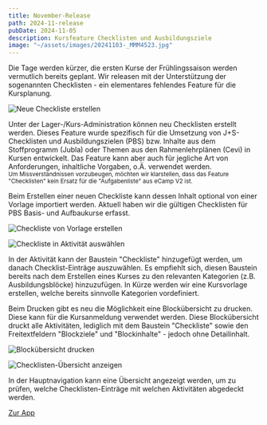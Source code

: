 ```yaml
---
title: November-Release
path: 2024-11-release
pubDate: 2024-11-05
description: Kursfeature Checklisten und Ausbildungsziele
image: "~/assets/images/20241103-_MMM4523.jpg"
---
```


Die Tage werden kürzer, die ersten Kurse der Frühlingssaison werden vermutlich bereits geplant. Wir releasen mit der Unterstützung der sogenannten Checklisten - ein elementares fehlendes Feature für die Kursplanung.

<div class="simple-columns">

![Neue Checkliste erstellen](~/assets/images/2024-11/checklist-create-de.webp)

<div>

Unter der Lager-/Kurs-Administration können neu Checklisten erstellt werden. Dieses Feature wurde spezifisch für die Umsetzung von J+S-Checklisten und Ausbildungszielen (PBS) bzw. Inhalte aus dem Stoffprogramm (Jubla) oder Themen aus den Rahmenlehrplänen (Cevi) in Kursen entwickelt. Das Feature kann aber auch für jegliche Art von Anforderungen, inhaltliche Vorgaben, o.Ä. verwendet werden.
<br />
<small>
Um Missverständnissen vorzubeugen, möchten wir klarstellen, dass das Feature "Checklisten" kein Ersatz für die "Aufgabenliste" aus eCamp V2 ist.
</small>

</div>
</div>
<div class="simple-columns">
<div>

Beim Erstellen einer neuen Checkliste kann dessen Inhalt optional von einer Vorlage importiert werden. Aktuell haben wir die gültigen Checklisten für PBS Basis- und Aufbaukurse erfasst.

</div>

![Checkliste von Vorlage erstellen](~/assets/images/2024-11/checklist-template-de.webp)

</div>
<div class="simple-columns">

![Checkliste in Aktivität auswählen](~/assets/images/2024-11/checklist-activity-de.webp)

<div>

In der Aktivität kann der Baustein "Checkliste" hinzugefügt werden, um danach Checklist-Einträge auszuwählen. Es empfiehlt sich, diesen Baustein bereits nach dem Erstellen eines Kurses zu den relevanten Kategorien (z.B. Ausbildungsblöcke) hinzuzufügen. In Kürze werden wir eine Kursvorlage erstellen, welche bereits sinnvolle Kategorien vordefiniert.

</div>
</div>

<div class="simple-columns">
<div>

Beim Drucken gibt es neu die Möglichkeit eine Blockübersicht zu drucken. Diese kann für die Kursanmeldung verwendet werden. Diese Blockübersicht druckt alle Aktivitäten, lediglich mit dem Baustein "Checkliste" sowie den Freitextfeldern "Blockziele" und "Blockinhalte" - jedoch ohne Detailinhalt.

</div>

![Blockübersicht drucken](~/assets/images/2024-11/checklist-print-de.webp)

</div>

<div class="simple-columns">

![Checklisten-Übersicht anzeigen](~/assets/images/2024-11/checklist-overview-de.webp)

<div>

In der Hauptnavigation kann eine Übersicht angezeigt werden, um zu prüfen, welche Checklisten-Einträge mit welchen Aktivitäten abgedeckt werden.

</div>
</div>

<a class="btn secondary mr-4 mb-4" href="https://app.ecamp3.ch" target="_blank">Zur App</a>
